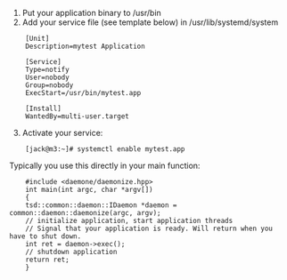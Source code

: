 1. Put your application binary to /usr/bin
2.  Add your service file (see template below) in /usr/lib/systemd/system
```
    [Unit]
    Description=mytest Application
    
    [Service]
    Type=notify
    User=nobody
    Group=nobody
    ExecStart=/usr/bin/mytest.app
    
    [Install]
    WantedBy=multi-user.target
```
3. Activate your service: 
```
    [jack@m3:~]# systemctl enable mytest.app
```

Typically you use this directly in your main function:
```
    #include <daemone/daemonize.hpp>
    int main(int argc, char *argv[])
    {
    tsd::common::daemon::IDaemon *daemon = common::daemon::daemonize(argc, argv);
    // initialize application, start application threads
    // Signal that your application is ready. Will return when you have to shut down.
    int ret = daemon->exec();
    // shutdown application
    return ret;
    }
```
